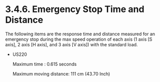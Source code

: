 ﻿# 3.4.6. Emergency Stop Time and Distance 


The following items are the response time and distance measured for an emergency stop during the max speed operation of each axis (1 axis [S axis], 2 axis [H axis], and 3 axis [V axis]) with the standard load.


*	US220

    Maximum time	: 0.615 seconds

    Maximum moving distance: 111 cm (43.70 Inch)

